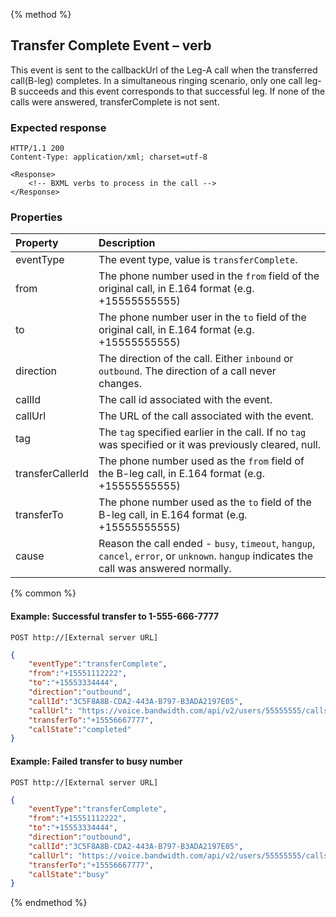 {% method %}
##  Transfer Complete Event – <Transfer> verb
This event is sent to the callbackUrl of the Leg-A call when the transferred call(B-leg) completes. 
In a simultaneous ringing scenario, only one call leg-B succeeds and this event corresponds to that successful leg. If none of the calls were answered, transferComplete is not sent. 

### Expected response
```http
HTTP/1.1 200
Content-Type: application/xml; charset=utf-8

<Response>
    <!-- BXML verbs to process in the call -->
</Response>
```


### Properties
| Property   | Description                                                                                                                                                                    |
|:-----------|:-------------------------------------------------------------------------------------------------------------------------------------------------------------------------------|
| eventType  | The event type, value is `transferComplete`.                                                                                                                                   |
| from       | The phone number used in the `from` field of the original call, in E.164 format (e.g. +15555555555)|
| to         | The phone number user in the `to` field of the original call, in E.164 format (e.g. +15555555555)  |
| direction  | The direction of the call. Either `inbound` or `outbound`. The direction of a call never changes.                                                                                 |
| callId     | The call id associated with the event.                                                                                                                                         || callUrl   | The URL of the call associated with the event.                                                                                                                       |
| callUrl   | The URL of the call associated with the event.                                                                                                                       |
| tag        | The `tag` specified earlier in the call. If no `tag` was specified or it was previously cleared, null.                                                                                                                        |
| transferCallerId | The phone number used as the `from` field of the B-leg call, in E.164 format (e.g. +15555555555)  |
| transferTo | The phone number used as the `to` field of the B-leg call, in E.164 format (e.g. +15555555555) |
| cause      | Reason the call ended - `busy`, `timeout`, `hangup`, `cancel`, `error`, or `unknown`. `hangup` indicates the call was answered normally. |

{% common %}

#### Example: Successful transfer to 1-555-666-7777

```
POST http://[External server URL]
```

```json
{
	"eventType":"transferComplete",
	"from":"+15551112222",
	"to":"+15553334444",
	"direction":"outbound",
	"callId":"3C5F8A8B-CDA2-443A-B797-B3ADA2197E05",
    "callUrl": "https://voice.bandwidth.com/api/v2/users/55555555/calls/3C5F8A8B-CDA2-443A-B797-B3ADA2197E05",
	"transferTo":"+15556667777",
	"callState":"completed"
}
```

#### Example: Failed transfer to busy number

```
POST http://[External server URL]
```

```json
{
	"eventType":"transferComplete",
	"from":"+15551112222",
	"to":"+15553334444",
	"direction":"outbound",
	"callId":"3C5F8A8B-CDA2-443A-B797-B3ADA2197E05",
    "callUrl": "https://voice.bandwidth.com/api/v2/users/55555555/calls/3C5F8A8B-CDA2-443A-B797-B3ADA2197E05",
	"transferTo":"+15556667777",
	"callState":"busy"
}
```

{% endmethod %}
